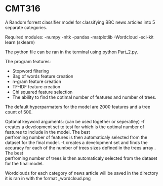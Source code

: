 # CMT316
A Random forrest classifier model for classifying BBC news articles into 5 separate categories.

Required modules:
  -numpy
  -nltk
  -pandas
  -matplotlib
  -Wordcloud
  -sci-kit learn (sklearn)

The python file can be ran in the terminal using python Part_2.py. 

The program features:
  - Stopword filtering
  - Bag of words feature creation
  - n-gram feature creation
  - TF-IDF feature creation
  - Chi squared feature selection
  - The ability to find the optimal number of features and number of trees.

The default hyperparmaters for the model are 2000 features and a tree count of 500.

Optonal keyword arguments: (can be used together or seperatley)
  -f creates a development set to test for which is the optimal number of features to include in the model. The best   
     perfroming number of features is then automaticaly selected from the dataset for the final model.
  -t creates a development set and finds the accuracy for each of the number of trees sizes defined in the trees array . The best   
     perfroming number of trees is then automaticaly selected from the dataset for the final model.

Wordclouds for each category of news article will be saved in the directory it is ran in with the format <Category>_wordcloud.png
